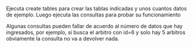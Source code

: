 Ejecuta create tables para crear las tablas indicadas y unos cuantos datos de ejemplo.
Luego ejecuta las consultas para probar su funcionamiento

Algunas consultas pueden fallar de acuerdo al número de datos que hay ingresados, por ejemplo, si busca el arbitro con id=6 y solo hay 5 arbitros obviamente la consulta no va a devolver nada.
